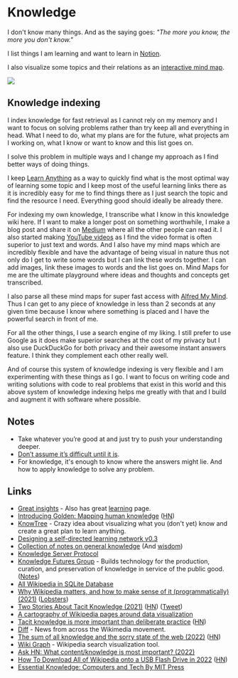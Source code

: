 # Knowledge

I don't know many things. And as the saying goes: _"The more you know, the more you don't know."_

I list things I am learning and want to learn in [Notion](https://www.notion.so/Learn-05c0eac7be904e0da89cd8a3bf7ab509).

I also visualize some topics and their relations as an [interactive mind map](https://my.mindnode.com/fFxApNMuV2GmAzkBYxcD5quSFBM5wevdSMcRTz7H#1464.4,-1059.5,0).

![](https://i.imgur.com/3UXdzco.png)

## Knowledge indexing

I index knowledge for fast retrieval as I cannot rely on my memory and I want to focus on solving problems rather than try keep all and everything in head. What I need to do, what my plans are for the future, what projects am I working on, what I know or want to know and this list goes on.

I solve this problem in multiple ways and I change my approach as I find better ways of doing things.

I keep [Learn Anything](https://learn-anything.xyz/) as a way to quickly find what is the most optimal way of learning some topic and I keep most of the useful learning links there as it is incredibly easy for me to find things there as I just search the topic and find the resource I need. Everything good should ideally be already there.

For indexing my own knowledge, I transcribe what I know in this knowledge wiki here. If I want to make a longer post on something worthwhile, I make a blog post and share it on [Medium](https://medium.com/@nikitavoloboev) where all the other people can read it. I also started making [YouTube videos](https://www.youtube.com/channel/UCEKqrUfr_FMKIO9XSJS4vDw) as I find the video format is often superior to just text and words. And I also have my mind maps which are incredibly flexible and have the advantage of being visual in nature thus not only do I get to write some words but I can link these words together. I can add images, link these images to words and the list goes on. Mind Maps for me are the ultimate playground where ideas and thoughts and concepts get transcribed.

I also parse all these mind maps for super fast access with [Alfred My Mind](https://github.com/nikitavoloboev/alfred-my-mind). Thus I can get to any piece of knowledge in less than 2 seconds at any given time because I know where something is placed and I have the powerful search in front of me.

For all the other things, I use a search engine of my liking. I still prefer to use Google as it does make superior searches at the cost of my privacy but I also use DuckDuckGo for both privacy and their awesome instant answers feature. I think they complement each other really well.

And of course this system of knowledge indexing is very flexible and I am experimenting with these things as I go. I want to focus on writing code and writing solutions with code to real problems that exist in this world and this above system of knowledge indexing helps me greatly with that and I build and augment it with software where possible.

## Notes

- Take whatever you’re good at and just try to push your understanding deeper.
- [Don’t assume it’s difficult until it is](https://news.ycombinator.com/item?id=10872970).
- For knowledge, it's enough to know where the answers might lie. And how to apply knowledge to solve any problem.

## Links

- [Great insights](https://wiki.xxiivv.com/#knowledge) - Also has great [learning](https://wiki.xxiivv.com/#glossary) page.
- [Introducing Golden: Mapping human knowledge](https://news.ycombinator.com/item?id=19790912) ([HN](https://news.ycombinator.com/item?id=19790912))
- [KnowTree](https://github.com/ErikBjare/KnowTree) - Crazy idea about visualizing what you (don't yet) know and create a great plan to learn anything.
- [Designing a self-directed learning network v0.3](https://medium.com/the-experimental-year/designing-a-self-directed-learning-network-v0-3-8a8a990d0bfe)
- [Collection of notes on general knowledge](https://wiki.xxiivv.com/site/knowledge.html) (And [wisdom](https://wiki.xxiivv.com/site/wisdom.html))
- [Knowledge Server Protocol](https://github.com/inkandswitch/ksp)
- [Knowledge Futures Group](https://www.knowledgefutures.org/) - Builds technology for the production, curation, and preservation of knowledge in service of the public good. ([Notes](https://notes.knowledgefutures.org/))
- [All Wikipedia in SQLite Database](https://www.reddit.com/r/DataHoarder/comments/mlc9gv/updated_ive_saved_all_of_wikipedia_into_a_sqlite/)
- [Why Wikipedia matters, and how to make sense of it (programmatically) (2021)](https://zverok.github.io/blog/2021-10-19-wikipedia.html) ([Lobsters](https://lobste.rs/s/mbd6le/why_wikipedia_matters_how_make_sense_it))
- [Two Stories About Tacit Knowledge (2021)](https://www.strangeloopcanon.com/p/two-stories-about-tacit-knowledge) ([HN](https://news.ycombinator.com/item?id=29069928)) ([Tweet](https://twitter.com/matthewclifford/status/1459217815853051906))
- [A cartography of Wikipedia pages around data visualization](https://www.sigmajs.org/demo/index.html)
- [Tacit knowledge is more important than deliberate practice](https://commoncog.com/blog/tacit-knowledge-is-a-real-thing/) ([HN](https://news.ycombinator.com/item?id=29531947))
- [Diff](https://diff.wikimedia.org/) - News from across the Wikimedia movement.
- [The sum of all knowledge and the sorry state of the web (2022)](https://christianheilmann.com/2022/08/29/the-sum-of-all-knowledge/) ([HN](https://news.ycombinator.com/item?id=32948506))
- [Wiki Graph](https://github.com/francis-du/wiki-graph) - Wikipedia search visualization tool.
- [Ask HN: What content/knowledge is most important? (2022)](https://news.ycombinator.com/item?id=33116230)
- [How To Download All of Wikipedia onto a USB Flash Drive in 2022](https://planetofthepaul.com/wikipedia-download-usb-flash/) ([HN](https://news.ycombinator.com/item?id=33114107))
- [Essential Knowledge: Computers and Tech By MIT Press](https://www.humblebundle.com/books/essential-knowledge-computers-and-tech-mit-press-books)
